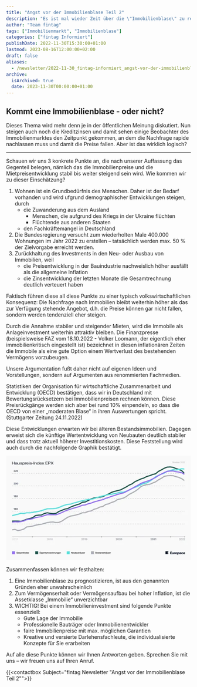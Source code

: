 ```yaml
---
title: "Angst vor der Immobilienblase Teil 2"
description: "Es ist mal wieder Zeit über die \"Immobilienblase\" zu reden, das gerade wieder Diskutiert wird."
author: "Team fintag"
tags: ["Immobilienmarkt", "Immobilienblase"]
categories: ["fintag Informiert"]
publishDate: 2022-11-30T15:30:00+01:00
lastmod: 2023-08-16T12:00:00+02:00
draft: false
aliases:
  - /newsletter/2022-11-30_fintag-informiert_angst-vor-der-immobilienblase-teil-2/
archive:
  isArchived: true
  date: 2023-11-30T00:00:00+01:00
---
```


## Kommt eine Immobilien&shy;blase - oder nicht?

Dieses Thema wird mehr denn je in der öffentlichen Meinung diskutiert. Nun steigen auch
noch die Kreditzinsen und damit sehen einige Beobachter des Immobilienmarktes den
Zeitpunkt gekommen, an dem die Nachfrage rapide nachlassen muss und damit die Preise
fallen. Aber ist das wirklich logisch?

<!--more-->
----

Schauen wir uns 3 konkrete Punkte an, die nach unserer Auffassung das Gegenteil belegen,
nämlich das die Immobilienpreise und die Mietpreisentwicklung stabil bis weiter steigend
sein wird. Wie kommen wir zu dieser Einschätzung?

1. Wohnen ist ein Grundbedürfnis des Menschen. Daher ist der Bedarf vorhanden und wird
   ufgrund demographischer Entwicklungen steigen, durch
    - die Zuwanderung aus dem Ausland
        - Menschen, die aufgrund des Kriegs in der Ukraine flüchten
        - Flüchtende aus anderen Staaten
    - den Fachkräftemangel in Deutschland
2. Die Bundesregierung versucht zum wiederholten Male 400.000 Wohnungen im Jahr 2022 zu
   erstellen – tatsächlich werden max. 50 % der Zielvorgabe erreicht werden.
3. Zurückhaltung des Investments in den Neu- oder Ausbau von Immobilien, weil
    - die Preisentwicklung in der Bauindustrie nachweislich höher ausfällt als die allgemeine
      Inflation
    - die Zinsentwicklung der letzten Monate die Gesamtrechnung deutlich verteuert haben

Faktisch führen diese all diese Punkte zu einer typisch volkswirtschaftlichen Konsequenz:
Die Nachfrage nach Immobilien bleibt weiterhin höher als das zur Verfügung stehende Angebot,
d.h. die Preise können gar nicht fallen, sondern werden tendenziell eher steigen.

Durch die Annahme stabiler und steigender Mieten, wird die Immobile als Anlageinvestment
weiterhin attraktiv bleiben. Die Finanzpresse (beispielsweise FAZ vom 18.10.2022 - Volker
Loomann, der eigentlich eher immobilienkritisch eingestellt ist) bezeichnet in diesen
inflationären Zeiten die Immobile als eine gute Option einem Wertverlust des bestehenden
Vermögens vorzubeugen.

Unsere Argumentation fußt daher nicht auf eigenen Ideen und Vorstellungen, sondern auf
Argumenten aus renommierten Fachmedien.

Statistiken der Organisation für wirtschaftliche Zusammenarbeit und Entwicklung (OECD)
bestätigen, dass wir in Deutschland mit Bewertungsrücksetzern bei Immobilienpreisen rechnen
können. Diese Preisrückgänge werden sich aber bei rund 10% einpendeln, so dass die OECD von
einer „moderaten Blase“ in ihren Auswertungen spricht. (Stuttgarter Zeitung 24.11.2022)

Diese Entwicklungen erwarten wir bei älteren Bestandsimmobilien. Dagegen erweist sich die
künftige Wertentwicklung von Neubauten deutlich stabiler und dass trotz aktuell höherer
Investitionskosten. Diese Feststellung wird auch durch die nachfolgende Graphik bestätigt.

![Graph zum Hauspreis-Index EPX, auf dem man einen kontinuirlichen Anstrieg der Preise sieht, welcher 2022 leicht runter geht außer bei Neubauhäuser, wo er nur leicht abflacht.](img1_600.webp)

Zusammenfassen können wir festhalten:
1. Eine Immobilienblase zu prognostizieren, ist aus den genannten Gründen eher unwahrscheinlich
2. Zum Vermögenserhalt oder Vermögensaufbau bei hoher Inflation, ist die Assetklasse „Immobilie“
   unverzichtbar
3. WICHTIG! Bei einem Immobilieninvestment sind folgende Punkte essenziell:
    - Gute Lage der Immobilie
    - Professionelle Bauträger oder Immobilienentwickler
    - faire Immobilienpreise mit max. möglichen Garantien
    - Kreative und versierte Darlehensfachleute, die individualisierte Konzepte für Sie erarbeiten

Auf alle diese Punkte können wir Ihnen Antworten geben. Sprechen Sie mit uns – wir freuen uns auf
Ihren Anruf.

{{<contactbox Subject="fintag Newsletter \"Angst vor der Immobilienblase Teil 2\"">}}